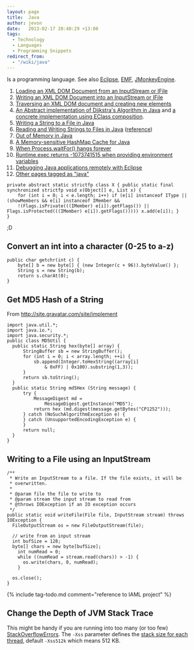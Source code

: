 ```yaml
---
layout: page
title:  Java
author: jevon
date:   2013-02-17 20:40:29 +13:00
tags:
  - Technology
  - Languages
  - Programming Snippets
redirect_from:
  - "/wiki/java"
---
```


Is a programming language. See also [Eclipse](eclipse.md), [EMF](emf.md), [JMonkeyEngine](jmonkeyengine.md).

1. <a href="http://code.google.com/p/iaml/source/browse/branches/2008-11-versioning/org.openiaml.model.diagram.custom/src/org/openiaml/model/diagram/custom/actions/MigrateModelAction.java?spec=svn337&r=337#189">Loading an XML DOM Document from an InputStream or IFile</a>
1. <a href="http://code.google.com/p/iaml/source/browse/branches/2008-11-versioning/org.openiaml.model.diagram.custom/src/org/openiaml/model/diagram/custom/migrate/Migrate0To1.java?spec=svn337&r=337#72">Writing an XML DOM Document into an InputStream or IFile</a>
1. <a href="http://code.google.com/p/iaml/source/browse/branches/2008-11-versioning/org.openiaml.model.diagram.custom/src/org/openiaml/model/diagram/custom/migrate/Migrate0To1.java?spec=svn337&r=337#192">Traversing an XML DOM document and creating new elements</a>
1. <a href="http://code.google.com/p/iaml/source/browse/trunk/org.openiaml.model.tests/src/org/openiaml/model/tests/DijkstraAlgorithm.java">An Abstract implementation of Dijkstra's Algorithm in Java</a> and <a href="http://code.google.com/p/iaml/source/browse/trunk/org.openiaml.model.tests/src/org/openiaml/model/tests/TestComposition.java?spec=svn498&r=498#81">a concrete implementation using EClass composition</a>.
1. [Writing a String to a File in Java](writing-a-string-to-a-file-in-java.md)
1. <a href="http://code.google.com/p/iaml/source/browse/trunk/org.openiaml.model.tests/src/org/openiaml/model/tests/XmlTestCase.java?spec=svn676&r=676#285">Reading and Writing Strings to Files in Java</a> (<a href="http://www.javapractices.com/topic/TopicAction.do?Id=42">reference</a>)
1. [Out of Memory in Java](out-of-memory-in-java.md)
1. <a href="http://journals.jevon.org/users/jevon-phd/entry/19755">A Memory-sensitive HashMap Cache for Java</a>
1. <a href="http://www.javaworld.com/javaworld/jw-12-2000/jw-1229-traps.html">When Process.waitFor() hangs forever</a>
1. [Runtime.exec returns -1073741515 when providing environment variables](runtime-exec-returns--1073741515-when-providing-environment-variables.md)
1. <a href="http://www.ibm.com/developerworks/java/library/os-eclipse-javadebug/index.html">Debugging Java applications remotely with Eclipse</a>
1. <a href="http://www.delicious.com/jevonwright/java" class="delicious">Other pages tagged as "java"</a>

```
private abstract static strictfp class X { public static final synchronized strictfp void x(Object[] e, List x) { 
	for (int i = 0; i < e.length; i++) if (e[i] instanceof IType || (showMembers && e[i] instanceof IMember && 
	!(Flags.isPrivate(((IMember) e[i]).getFlags()) || Flags.isProtected(((IMember) e[i]).getFlags())))) x.add(e[i]); } 
}
```
;D

## Convert an int into a character (0-25 to a-z)
```
public char getchr(int c) {
	byte[] b = new byte[] { (new Integer(c + 96)).byteValue() };
	String s = new String(b);
	return s.charAt(0);
}
```

## Get MD5 Hash of a String
From http://site.gravatar.com/site/implement

```
import java.util.*;
import java.io.*;
import java.security.*;
public class MD5Util {    
  public static String hex(byte[] array) {        
      StringBuffer sb = new StringBuffer();        
      for (int i = 0; i < array.length; ++i) {            
          sb.append(Integer.toHexString((array[i] 
              & 0xFF) | 0x100).substring(1,3));        
      }        
      return sb.toString();    
  }    
  public static String md5Hex (String message) {         
      try {             
          MessageDigest md = 
              MessageDigest.getInstance("MD5");             
          return hex (md.digest(message.getBytes("CP1252")));         
      } catch (NoSuchAlgorithmException e) {         
      } catch (UnsupportedEncodingException e) {         
      }         
      return null;    
  }    
}
```

## Writing to a File using an InputStream
```
/**
 * Write an InputStream to a file. If the file exists, it will be
 * overwritten. 
 * 
 * @param file the file to write to
 * @param stream the input stream to read from
 * @throws IOException if an IO exception occurs
 */
public static void writeFile(File file, InputStream stream) throws IOException {
  FileOutputStream os = new FileOutputStream(file);

  // write from an input stream
  int bufSize = 128;
  byte[] chars = new byte[bufSize];
    int numRead = 0;
    while ((numRead = stream.read(chars)) > -1) {
      os.write(chars, 0, numRead);
    }

  os.close();
}
```
{% include tag-todo.md comment="reference to IAML project" %}

## Change the Depth of JVM Stack Trace
This might be handy if you are running into too many (or too few) <a href="http://download.oracle.com/javase/1.4.2/docs/api/java/lang/StackOverflowError.html">StackOverflowErrors</a>. The `-Xss` parameter defines the <a href="http://www.caucho.com/resin-3.0/performance/jvm-tuning.xtp">stack size for each thread</a>, default `-Xss512k` which means 512 KB.
